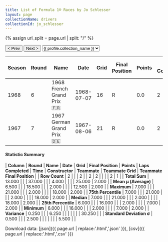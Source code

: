 ```yaml
---
title: List of Formula 1® Races by Jo Schlesser
layout: page
collectionName: drivers
collectionId: jo_schlesser
---
```


{% assign url_split = page.url | split: "/" %}
<div id="collection-navigation">
<button onclick="selector.options[selector.selectedIndex-1].value && (window.location = selector.options[selector.selectedIndex-1].value);">&lt; Prev</button>
<button onclick="selector.options[selector.selectedIndex+1].value && (window.location = selector.options[selector.selectedIndex+1].value);">Next &gt;</button>
<select id="selector" onchange="this.options[this.selectedIndex].value && (window.location = this.options[this.selectedIndex].value);">
  {% for collectionId in site.data[page.collectionName].refs %}
    {% if collectionId == page.collectionId %}
      {% assign selected = "selected" %}
    {% else %}
      {% assign selected = "" %}
    {% endif %}
    {% assign profile = site.data[page.collectionName][collectionId].profile %}
    <option value="/f1/{{ page.collectionName }}/{{ collectionId }}/{{ url_split[4] }}" {{ selected }}>{{ profile.collection_name }}</option>
  {% endfor %}
</select>
</div>

| Season | Round | Name | Date | Grid | Final Position | Points | Laps Completed | Time | Constructor | Teammate | Teammate Grid | Teammate Final Position |
|--|--|--|--|--|--|--|--|--|--|--|--|--|
| 1968 | 6 | 1968 French Grand Prix 🇫🇷 | 1968-07-07 | 16 | R | 0.0 | 2 |   | Honda 🇯🇵 | [John Surtees 🇬🇧](/f1/drivers/surtees) | 7 | 2 |
| 1967 | 7 | 1967 German Grand Prix 🇩🇪 | 1967-08-06 | 21 | R | 0.0 | 2 |   | Matra 🇫🇷 | [Jacky Ickx 🇧🇪](/f1/drivers/ickx) | 18 | R |

#### Statistic Summary

| **Column** | **Round** | **Name** | **Date** | **Grid** | **Final Position** | **Points** | **Laps Completed** | **Time** | **Constructor** | **Teammate** | **Teammate Grid** | **Teammate Final Position** |
| **Row Count** | 2 |  |  | 2 |  | 2 | 2 |  |  |  | 2 | 1 |
| **Total Sum** | 13.000 |  |  | 37.000 |  |  | 4.000 |  |  |  | 25.000 | 2.000 |
| **Mean μ (Average)** | 6.500 |  |  | 18.500 |  |  | 2.000 |  |  |  | 12.500 | 2.000 |
| **Maximum** | 7.000 |  |  | 21.000 |  |  | 2.000 |  |  |  | 18.000 | 2.000 |
| **75th Percentile** | 7.000 |  |  | 21.000 |  |  | 2.000 |  |  |  | 18.000 | 2.000 |
| **Median** | 7.000 |  |  | 21.000 |  |  | 2.000 |  |  |  | 18.000 | 2.000 |
| **25th Percentile** | 6.000 |  |  | 16.000 |  |  | 2.000 |  |  |  | 7.000 | 2.000 |
| **Minimum** | 6.000 |  |  | 16.000 |  |  | 2.000 |  |  |  | 7.000 | 2.000 |
| **Variance** | 0.250 |  |  | 6.250 |  |  |  |  |  |  | 30.250 |  |
| **Standard Deviation σ** | 0.500 |  |  | 2.500 |  |  |  |  |  |  | 5.500 |  |

Download data: [json]({{ page.url | replace:'.html','.json' }}), [csv]({{ page.url | replace:'.html','.csv' }})
